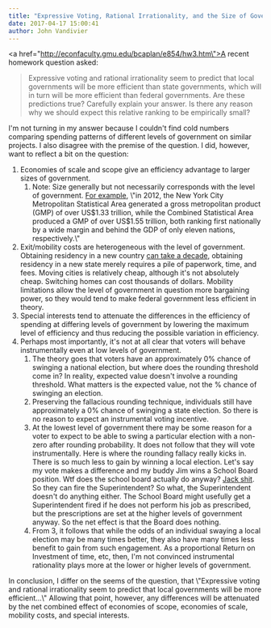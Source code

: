 ```yaml
---
title: "Expressive Voting, Rational Irrationality, and the Size of Government"
date: 2017-04-17 15:00:41
author: John Vandivier
---
```




<a href=\"http://econfaculty.gmu.edu/bcaplan/e854/hw3.htm\">A recent homework</a> question asked:
<blockquote>Expressive voting and rational irrationality seem to predict that local governments will be more efficient than state governments, which will in turn will be more efficient than federal governments. Are these predictions true? Carefully explain your answer. Is there any reason why we should expect this relative ranking to be empirically small?</blockquote>
I'm not turning in my answer because I couldn't find cold numbers comparing spending patterns of different levels of government on similar projects. I also disagree with the premise of the question. I did, however, want to reflect a bit on the question:
<ol>
 	<li>Economies of scale and scope give an efficiency advantage to larger sizes of government.
<ol>
 	<li>Note: Size generally but not necessarily corresponds with the level of government. <a href=\"https://en.wikipedia.org/w/index.php?title=Economy_of_New_York_City&amp;oldid=772806945\">For example</a>, \"in 2012, the New York City Metropolitan Statistical Area generated a gross metropolitan product (GMP) of over US$1.33 trillion, while the Combined Statistical Area produced a GMP of over US$1.55 trillion, both ranking first nationally by a wide margin and behind the GDP of only eleven nations, respectively.\"</li>
</ol>
</li>
 	<li>Exit/mobility costs are heterogeneous with the level of government. Obtaining residency in a new country <a href=\"https://dollarvigilante.com/blog/2016/08/25/left-canada-became-citizen-dominican-republic.html\">can take a decade</a>, obtaining residency in a new state merely requires a pile of paperwork, time, and fees. Moving cities is relatively cheap, although it's not absolutely cheap. Switching homes can cost thousands of dollars. Mobility limitations allow the level of government in question more bargaining power, so they would tend to make federal government less efficient in theory.</li>
 	<li>Special interests tend to attenuate the differences in the efficiency of spending at differing levels of government by lowering the maximum level of efficiency and thus reducing the possible variation in efficiency.</li>
 	<li>Perhaps most importantly, it's not at all clear that voters will behave instrumentally even at low levels of government.
<ol>
 	<li>The theory goes that voters have an approximately 0% chance of swinging a national election, but where does the rounding threshold come in? In reality, expected value doesn't involve a rounding threshold. What matters is the expected value, not the % chance of swinging an election.</li>
 	<li>Preserving the fallacious rounding technique, individuals still have approximately a 0% chance of swinging a state election. So there is no reason to expect an instrumental voting incentive.</li>
 	<li>At the lowest level of government there may be some reason for a voter to expect to be able to swing a particular election with a non-zero after rounding probability. It does not follow that they will vote instrumentally. Here is where the rounding fallacy really kicks in. There is so much less to gain by winning a local election. Let's say my vote makes a difference and my buddy Jim wins a School Board position. Wtf does the school board actually do anyway? <a href=\"https://www.nsba.org/about-us/frequently-asked-questions\">Jack shit</a>. So they can fire the Superintendent? So what, the Superintendent doesn't do anything either. The School Board might usefully get a Superintendent fired if he does not perform his job as prescribed, but the prescriptions are set at the higher levels of government anyway. So the net effect is that the Board does nothing.</li>
 	<li>From 3, it follows that while the odds of an individual swaying a local election may be many times better, they also have many times less benefit to gain from such engagement. As a proportional Return on Investment of time, etc, then, I'm not convinced instrumental rationality plays more at the lower or higher levels of government.</li>
</ol>
</li>
</ol>
In conclusion, I differ on the seems of the question, that \"Expressive voting and rational irrationality seem to predict that local governments will be more efficient...\" Allowing that point, however, any differences will be attenuated by the net combined effect of economies of scope, economies of scale, mobility costs, and special interests.